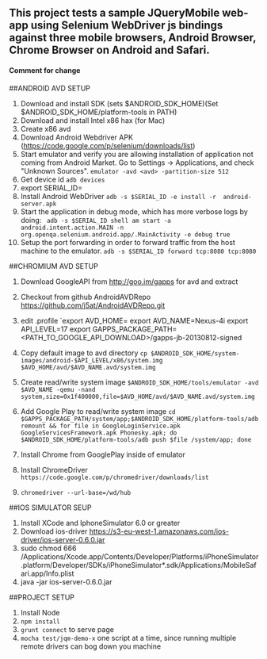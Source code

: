 This project tests a sample JQueryMobile web-app using Selenium WebDriver js bindings against three mobile browsers, Android Browser, Chrome Browser on Android and Safari.
---
#### Comment for change


##ANDROID AVD SETUP
1. Download and install SDK (sets $ANDROID_SDK_HOME)(Set $ANDROID_SDK_HOME/platform-tools in PATH)
2. Download and install Intel x86 hax (for Mac)
3. Create x86 avd
4. Download Android Webdriver APK (https://code.google.com/p/selenium/downloads/list)
5. Start emulator and verify you are allowing installation of application not coming from Android Market. Go to Settings -> Applications, and check "Unknown Sources".
    `emulator -avd <avd> -partition-size 512`
6. Get device id
   `adb devices`
7. export SERIAL_ID=<device id>
8. Install Android WebDriver
   `adb -s $SERIAL_ID -e install -r  android-server.apk`
9. Start the application in debug mode, which has more verbose logs by doing:
   ` adb -s $SERIAL_ID shell am start -a android.intent.action.MAIN -n org.openqa.selenium.android.app/.MainActivity -e debug true`
10. Setup the port forwarding in order to forward traffic from the host machine to the emulator.
   `adb -s $SERIAL_ID forward tcp:8080 tcp:8080`

##CHROMIUM AVD SETUP
1. Download GoogleAPI from http://goo.im/gapps for avd and extract
2. Checkout from github AndroidAVDRepo https://github.com/j5at/AndroidAVDRepo.git
2. edit .profile
`export AVD_HOME=<path to checkout of AndroidAVDRepo>
export AVD_NAME=Nexus-4i
export API_LEVEL=17
export GAPPS_PACKAGE_PATH=<PATH_TO_GOOGLE_API_DOWNLOAD>/gapps-jb-20130812-signed

3. Copy default image to avd directory
`cp $ANDROID_SDK_HOME/system-images/android-$API_LEVEL/x86/system.img $AVD_HOME/avd/$AVD_NAME.avd/system.img`

4. Create read/write system image
`$ANDROID_SDK_HOME/tools/emulator -avd $AVD_NAME -qemu -nand system,size=0x1f400000,file=$AVD_HOME/avd/$AVD_NAME.avd/system.img`

5. Add Google Play to read/write system image
`cd $GAPPS_PACKAGE_PATH/system/app;$ANDROID_SDK_HOME/platform-tools/adb remount && for file in GoogleLoginService.apk GoogleServicesFramework.apk Phonesky.apk; do $ANDROID_SDK_HOME/platform-tools/adb push $file /system/app; done`

6. Install Chrome from GooglePlay inside of emulator
7. Install ChromeDriver 
`https://code.google.com/p/chromedriver/downloads/list`
8. `chromedriver --url-base=/wd/hub`

##IOS SIMULATOR SEUP
1. Install XCode and IphoneSimulator 6.0 or greater
2. Download ios-driver https://s3-eu-west-1.amazonaws.com/ios-driver/ios-server-0.6.0.jar
3. sudo chmod 666 /Applications/Xcode.app/Contents/Developer/Platforms/iPhoneSimulator.platform/Developer/SDKs/iPhoneSimulator*.sdk/Applications/MobileSafari.app/Info.plist
4. java -jar ios-server-0.6.0.jar

##PROJECT SETUP
1. Install Node
2. `npm install`
3. `grunt connect` to serve page
4. `mocha test/jqm-demo-x` one script at a time, since running multiple remote drivers can bog down you machine


